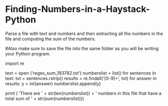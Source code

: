 # Finding-Numbers-in-a-Haystack-Python
Parse a file with text and numbers and then extracting all the numbers in the file and computing the sum of the numbers.

#Also make sure to save the file into the same folder as you will be writing your Python program.


import re

text = open ('regex_sum_193782.txt')
numberslist = list()
for sentences in text:
    txt = sentences.rstrip()
    results = re.findall('[0-9]+', txt)
    for answer in results:
        y = int(answer)
        numberslist.append(y)

print ( 'There are ' +  str(len(numberslist)) + ' numbers in this file that have a total sum of ' + str(sum(numberslist)))
